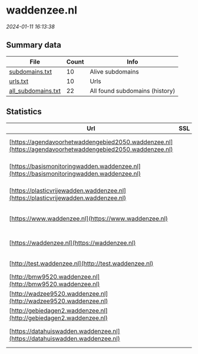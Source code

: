# waddenzee.nl
*2024-01-11 16:13:38*
## Summary data
| File       | Count | Info |
|------------|-------|------|
|[subdomains.txt](/data/waddenzee.nl/subdomains.txt)|10|Alive subdomains|
|[urls.txt](/data/waddenzee.nl/urls.txt)|10|Urls|
|[all_subdomains.txt](/data/waddenzee.nl/all_subdomains.txt)|22|All found subdomains (history)|
## Statistics
| Url | SSL | Server | Cookie | HSTS | CSP | XFO | XXP | RP | Tech |Title |
|------------|-------|------|------|------|------|------|------|------|------|------|
|[https://agendavoorhetwaddengebied2050.waddenzee.nl](https://agendavoorhetwaddengebied2050.waddenzee.nl)| |-| |:white_check_mark: |:white_check_mark: |:white_check_mark: |:white_check_mark: |HSTS Microsoft A...|Home - agenda wa...|
|[https://basismonitoringwadden.waddenzee.nl](https://basismonitoringwadden.waddenzee.nl)| |-| |:white_check_mark: |:white_check_mark: |:white_check_mark: |:white_check_mark: |HSTS Microsoft A...|Home - basismoni...|
|[https://plasticvrijewadden.waddenzee.nl](https://plasticvrijewadden.waddenzee.nl)| |-| |:white_check_mark: |:white_check_mark: |:white_check_mark: |:white_check_mark: |HSTS Microsoft A...|Home - plasticvr...|
|[https://www.waddenzee.nl](https://www.waddenzee.nl)| |-| |:white_check_mark: |:white_check_mark: |:white_check_mark: |:white_check_mark: |HSTS Microsoft A...|Home - Waddenzee|
|[https://waddenzee.nl](https://waddenzee.nl)| |-| |:white_check_mark: |:white_check_mark: |:white_check_mark: |:white_check_mark: |HSTS Microsoft A...|Object moved|
|[http://test.waddenzee.nl](http://test.waddenzee.nl)| |Microsoft-HTTPAP...| | | | | |:white_check_mark: |Microsoft HTTPAP...|Not Found|
|[http://bmw9520.waddenzee.nl](http://bmw9520.waddenzee.nl)| |Microsoft-HTTPAP...| | | | | |:white_check_mark: |Microsoft HTTPAP...|Not Found|
|[http://wadzee9520.waddenzee.nl](http://wadzee9520.waddenzee.nl)| |Microsoft-HTTPAP...| | | | | |:white_check_mark: |Microsoft HTTPAP...|Not Found|
|[http://gebiedagen2.waddenzee.nl](http://gebiedagen2.waddenzee.nl)| |Microsoft-HTTPAP...| | | | | |:white_check_mark: |Microsoft HTTPAP...|Not Found|
|[https://datahuiswadden.waddenzee.nl](https://datahuiswadden.waddenzee.nl)| |-| |:white_check_mark: |:white_check_mark: |:white_check_mark: |:white_check_mark: |HSTS Microsoft A...|Home - datahuisw...|